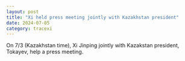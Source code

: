 ```yaml
---
layout: post
title: "Xi held press meeting jointly with Kazakhstan president"
date: 2024-07-05
category: tracexi
---
```


On 7/3 (Kazakhstan time), Xi Jinping jointly with Kazakstan president, Tokayev, help a press meeting.
